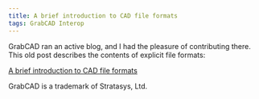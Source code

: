 ```yaml
---
title: A brief introduction to CAD file formats
tags: GrabCAD Interop
---
```

GrabCAD ran an active blog, and I had the pleasure of contributing there.  This old post describes the contents of explicit file formats:

[A brief introduction to CAD file formats](https://blog.grabcad.com/blog/2013/04/22/a-brief-introduction-to-cad-file-formats/)

<div class="article__license">GrabCAD is a trademark of Stratasys, Ltd.</div>